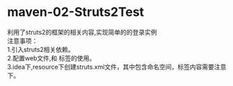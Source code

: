 # maven-02-Struts2Test
利用了struts2的框架的相关内容,实现简单的的登录实例<br>
注意事项：<br>
  1.引入struts2相关依赖。<br>
  2.配置web文件,<filter>和<filter-mapping> 标签的使用。<br>
  3.idea下,resource下创建struts.xml文件，其中包含命名空间，<struts>标签内容需要注意下。<br>
 
  

